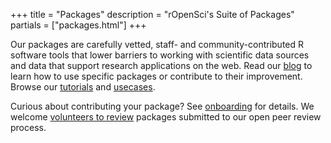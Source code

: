 +++
title = "Packages"
description = "rOpenSci's Suite of Packages"
partials = ["packages.html"]
+++

Our packages are carefully vetted, staff- and community-contributed R software tools that lower barriers to working with scientific data sources and data that support research applications on the web. Read our [blog](/blog/) to learn how to use specific packages or contribute to their improvement. Browse our [tutorials](/tutorials/) and [usecases](/usecases/).

Curious about contributing your package? See [onboarding](http://onboarding.ropensci.org) for details. We welcome [volunteers to review](http://onboarding.ropensci.org/#why-review) packages submitted to our open peer review process.
